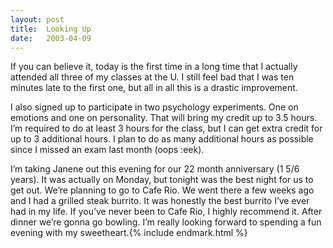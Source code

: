 ```yaml
---
layout:	post
title:	Looking Up
date:	2003-04-09
---
```


If you can believe it, today is the first time in a long time that I actually attended all three of my classes at the U. I still feel bad that I was ten minutes late to the first one, but all in all this is a drastic improvement.

I also signed up to participate in two psychology experiments. One on emotions and one on personality. That will bring my credit up to 3.5 hours. I’m required to do at least 3 hours for the class, but I can get extra credit for up to 3 additional hours. I plan to do as many additional hours as possible since I missed an exam last month (oops :eek).

I’m taking Janene out this evening for our 22 month anniversary (1 5/6 years). It was actually on Monday, but tonight was the best night for us to get out. We’re planning to go to Cafe Rio. We went there a few weeks ago and I had a grilled steak burrito. It was honestly the best burrito I’ve ever had in my life. If you’ve never been to Cafe Rio, I highly recommend it. After dinner we’re gonna go bowling. I’m really looking forward to spending a fun evening with my sweetheart.{% include endmark.html %}